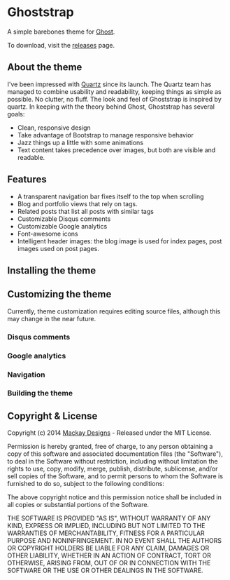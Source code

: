 # Ghoststrap 

A simple barebones theme for [Ghost](http://github.com/tryghost/ghost/).

To download, visit the [releases](https://github.com/jeffm13/Ghoststrap/releases) page.

## About the theme
I've been impressed with [Quartz](http://www.qz.com) since its launch. The Quartz team has managed to combine usability and readability, keeping things as simple as possible. No clutter, no fluff.  The look and feel of Ghoststrap is inspired by quartz. In keeping with the theory behind Ghost, Ghoststrap has several goals:

- Clean, responsive design
- Take advantage of Bootstrap to manage responsive behavior
- Jazz things up a little with some animations
- Text content takes precedence over images, but both are visible and readable. 

## Features
- A transparent navigation bar fixes itself to the top when scrolling
- Blog and portfolio views that rely on tags. 
- Related posts that list all posts with similar tags
- Customizable Disqus comments
- Customizable Google analytics
- Font-awesome icons
- Intelligent header images: the blog image is used for index pages, post images used on post pages. 


## Installing the theme


## Customizing the theme
Currently, theme customization requires editing source files, although this may change in the near future. 
### Disqus comments
### Google analytics
### Navigation

### Building the theme



## Copyright & License

Copyright (c) 2014 [Mackay Designs](http://mackaydesigns.org) - Released under the MIT License.

Permission is hereby granted, free of charge, to any person obtaining a copy of this software and associated documentation files (the "Software"), to deal in the Software without restriction, including without limitation the rights to use, copy, modify, merge, publish, distribute, sublicense, and/or sell copies of the Software, and to permit persons to whom the Software is furnished to do so, subject to the following conditions:

The above copyright notice and this permission notice shall be included in all copies or substantial portions of the Software.

THE SOFTWARE IS PROVIDED "AS IS", WITHOUT WARRANTY OF ANY KIND, EXPRESS OR IMPLIED, INCLUDING BUT NOT LIMITED TO THE WARRANTIES OF MERCHANTABILITY, FITNESS FOR A PARTICULAR PURPOSE AND
NONINFRINGEMENT. IN NO EVENT SHALL THE AUTHORS OR COPYRIGHT HOLDERS BE LIABLE FOR ANY CLAIM, DAMAGES OR OTHER LIABILITY, WHETHER IN AN ACTION OF CONTRACT, TORT OR OTHERWISE, ARISING FROM, OUT OF OR IN CONNECTION WITH THE SOFTWARE OR THE USE OR OTHER DEALINGS IN THE SOFTWARE.
